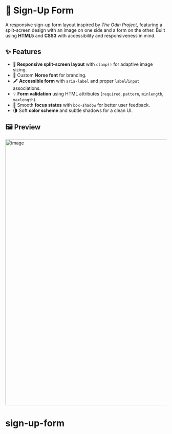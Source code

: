 # 🌊 Sign-Up Form

A responsive sign-up form layout inspired by *The Odin Project*, featuring a split-screen design with an image on one side and a form on the other. Built using **HTML5** and **CSS3** with accessibility and responsiveness in mind.

## ✨ Features

* 📱 **Responsive split-screen layout** with `clamp()` for adaptive image sizing.
* 🎨 Custom **Norse font** for branding.
* 🖋 **Accessible form** with `aria-label` and proper `label`/`input` associations.
* 💡 **Form validation** using HTML attributes (`required`, `pattern`, `minlength`, `maxlength`).
* 🎯 Smooth **focus states** with `box-shadow` for better user feedback.
* 🌗 Soft **color scheme** and subtle shadows for a clean UI.

## 🖼 Preview
<img width="1912" height="828" alt="image" src="https://github.com/user-attachments/assets/b4f1cf61-c263-470f-ad6b-b8b031d4c113" />


# sign-up-form
